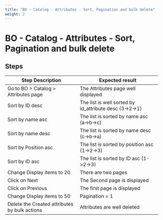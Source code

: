 ```yaml
---
title: "BO - Catalog - Attributes - Sort, Pagination and bulk delete"
weight: 2
---
```


# BO - Catalog - Attributes - Sort, Pagination and bulk delete
## Steps
| Step Description | Expected result |
| ----- | ----- |
| Go to BO > Catalog > Attributes page | The Attributes page well displayed |
| Sort by ID desc | The list is well sorted by id_attribute desc (3->2->1) |
| Sort by name asc | The list is sorted by name asc (a->b->c) |
| Sort by name desc | The list is sorted by name desc (c->b->a) |
| Sort by Position asc | The list is sorted by position asc (1->2->3) |
| Sort by ID asc | The list is sorted by ID asc (1->2->3) |
| Change Display items to 20 | There are two pages |
| Click on Next | The Second page is displayed |
| Click on Previous | The first page is displayed |
| Change Display items to 50 | Pagination = 1 |
| Delete the Created attributes by bulk actions | Attributes are well deleted |
